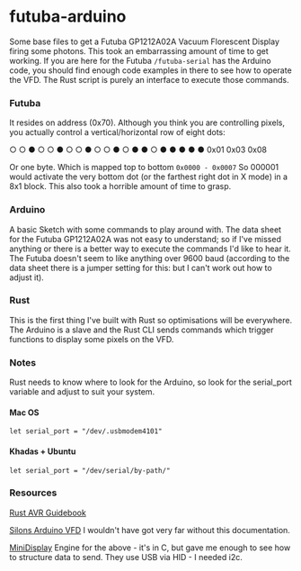 # futuba-arduino

Some base files to get a Futuba GP1212A02A Vacuum Florescent Display firing some photons. This took an embarrassing amount of time to get working. If you are here for the Futuba `/futuba-serial` has the Arduino code, you should find enough code examples in there to see how to operate the VFD. The Rust script is purely an interface to execute those commands.

### Futuba
It resides on address (0x70). Although you think you are controlling pixels, you actually control a vertical/horizontal row of eight dots:

○	○	●
○	○	●
○	○	●
○	○	●
○	●	●
○	●	●
●	●	●
0x01	0x03	0x08

Or one byte. Which is mapped top to bottom `0x0000 - 0x0007`
So 000001 would activate the very bottom dot (or the farthest right dot in X mode) in a 8x1 block. This also took a horrible amount of time to grasp.

### Arduino
A basic Sketch with some commands to play around with. The data sheet for the Futuba GP1212A02A was not easy to understand; so if I've missed anything or there is a better way to execute the commands I'd like to hear it. The Futuba doesn't seem to like anything over 9600 baud (according to the data sheet there is a jumper setting for this: but I can't work out how to adjust it).

### Rust
This is the first thing I've built with Rust so optimisations will be everywhere. The Arduino is a slave and the Rust CLI sends commands which trigger functions to display some pixels on the VFD.


### Notes
Rust needs to know where to look for the Arduino, so look for the serial_port variable and adjust to suit your system.
#### Mac OS
`let serial_port = "/dev/.usbmodem4101"`
#### Khadas + Ubuntu
`let serial_port = "/dev/serial/by-path/"`


### Resources
[Rust AVR Guidebook](https://book.avr-rust.com)

[Silons Arduino VFD](https://slions.net/threads/arduino-micro-noritake-vfd.40/) I wouldn't have got very far without this documentation.

[MiniDisplay](https://github.com/Slion/MiniDisplay/blob/master/README.md)  Engine for the above - it's in C, but gave me enough to see how to structure data to send. They use USB via HID - I needed i2c.

